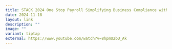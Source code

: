 ```yaml
---
title: STACK 2024 One Stop Payroll Simplifying Business Compliance with APEX video
date: 2024-11-18
layout: link
description: ""
image: ""
variant: tiptap
external: https://www.youtube.com/watch?v=8hpmU2bU_Ak
---
```

